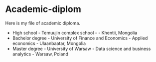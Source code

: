 # Academic-diplom
Here is my file of academic diploma.

* High school - Temuujin complex school             -                                     - Khentii, Mongolia
* Bachelor degree    - University of Finance and Economics - Applied economics                   - Ulaanbaatar, Mongolia
* Master degree      - University of Warsaw                - Data science and business analytics - Warsaw, Poland
